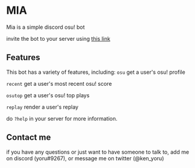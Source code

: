 # MIA

Mia is a simple discord osu! bot

invite the bot to your server using [this link](https://discord.com/api/oauth2/authorize?client_id=995999045157916763&permissions=1099646134598&scope=bot)

## Features

This bot has a variety of features, including:
`osu` get a user's osu! profile

`recent` get a user's most recent osu! score

`osutop` get a user's osu! top plays

`replay` render a user's replay



do `?help` in your server for more information.

## Contact me

if you have any questions or just want to have someone to talk to, add me on discord (yoru#9267), or message me on twitter (@ken_yoru)
